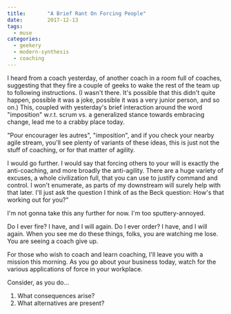 ```yaml
---
title:       "A Brief Rant On Forcing People"
date:        2017-12-13
tags:
  - muse
categories:
  - geekery
  - modern-synthesis
  - coaching
---
```

I heard from a coach yesterday, of another coach in a room full of coaches, suggesting that they fire a couple of geeks to wake the rest of the team up to following instructions. (I wasn't there. It's possible that this didn't quite happen, possible it was a joke, possible it was a very junior person, and so on.) This, coupled with yesterday's brief interaction around the word "imposition" w.r.t. scrum vs. a generalized stance towards embracing change, lead me to a crabby place today.

"Pour encourager les autres", "imposition", and if you check your nearby agile stream, you'll see plenty of variants of these ideas, this is just not the stuff of coaching, or for that matter of agility.

I would go further. I would say that forcing others to your will is exactly the anti-coaching, and more broadly the anti-agility. There are a huge variety of excuses, a whole civilization full, that you can use to justify command and control. I won't enumerate, as parts of my downstream will surely help with that later. I'll just ask the question I think of as the Beck question: How's that working out for you?"

I'm not gonna take this any further for now. I'm too sputtery-annoyed.

Do I ever fire? I have, and I will again. Do I ever order? I have, and I will again. When you see me do these things, folks, you are watching me lose. You are seeing a coach give up.

For those who wish to coach and learn coaching, I'll leave you with a mission this morning. As you go about your business today, watch for the various applications of force in your workplace.

Consider, as you do...
<ol>
 	<li>What consequences arise?</li>
 	<li>What alternatives are present?</li>
</ol>
&nbsp;
